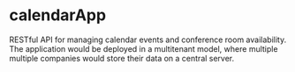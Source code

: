# calendarApp
RESTful API for managing calendar events and conference room availability. The application would be deployed in a multitenant model, where multiple multiple companies would store their data on a central server.

